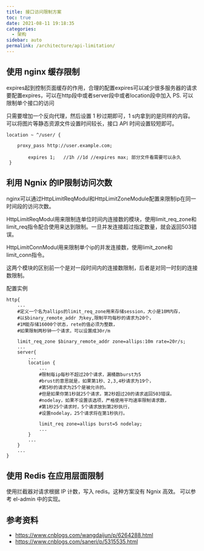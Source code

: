 ```yaml
---
title: 接口访问限制方案
toc: true
date: 2021-08-11 19:18:35
categories: 
  - 架构
sidebar: auto
permalink: /architecture/api-limitation/
---
```


## 使用 nginx 缓存限制


expires起到控制页面缓存的作用，合理的配置expires可以减少很多服务器的请求
要配置expires，可以在http段中或者server段中或者location段中加入
PS. 可以限制单个接口的访问


只需要增加一个反向代理，然后设置 1 秒过期即可，1 s内拿到的是同样的内容。可以将图片等静态资源文件设置时间较长，接口 API 时间设置较短即可。

```
location ~ ^/user/ {

  	proxy_pass http://user.example.com;

    	expires 1;   //1h //1d //expires max; 部分文件看需要可以永久
 }

```

## 利用 Ngnix 的IP限制访问次数

nginx可以通过HttpLimitReqModul和HttpLimitZoneModule配置来限制ip在同一时间段的访问次数。

HttpLimitReqModul用来限制连单位时间内连接数的模块，使用limit_req_zone和limit_req指令配合使用来达到限制。一旦并发连接超过指定数量，就会返回503错误。

HttpLimitConnModul用来限制单个ip的并发连接数，使用limit_zone和limit_conn指令。

这两个模块的区别前一个是对一段时间内的连接数限制，后者是对同一时刻的连接数限制。

配置实例

```
http{
    ...
    #定义一个名为allips的limit_req_zone用来存储session，大小是10M内存，
    #以$binary_remote_addr 为key,限制平均每秒的请求为20个，
    #1M能存储16000个状态，rete的值必须为整数，
    #如果限制两秒钟一个请求，可以设置成30r/m
     
    limit_req_zone $binary_remote_addr zone=allips:10m rate=20r/s;
    ...
    server{
        ...
        location {
            ...
            #限制每ip每秒不超过20个请求，漏桶数burst为5
            #brust的意思就是，如果第1秒、2,3,4秒请求为19个，
            #第5秒的请求为25个是被允许的。
            #但是如果你第1秒就25个请求，第2秒超过20的请求返回503错误。
            #nodelay，如果不设置该选项，严格使用平均速率限制请求数，
            #第1秒25个请求时，5个请求放到第2秒执行，
            #设置nodelay，25个请求将在第1秒执行。
             
            limit_req zone=allips burst=5 nodelay;
            ...
        }
        ...
    }
    ...
}
```

## 使用 Redis 在应用层面限制


使用拦截器对请求根据 IP 计数，写入 redis。这种方案没有 Ngnix 高效。
可以参考 el-admin 中的实现。

## 参考资料

- https://www.cnblogs.com/wangdaijun/p/6264288.html
- https://www.cnblogs.com/saneri/p/5315535.html
